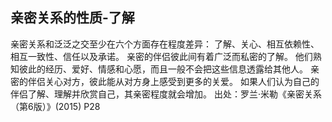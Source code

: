 ## 亲密关系的性质-了解
亲密关系和泛泛之交至少在六个方面存在程度差异： 了解、关心、相互依赖性、相互一致性、信任以及承诺。
亲密的伴侣彼此间有着广泛而私密的了解。 他们熟知彼此的经历、爱好、情感和心愿，而且一般不会把这些信息透露给其他人。 
亲密的伴侣关心对方，彼此能从对方身上感受到更多的关爱。 如果人们认为自己的伴侣了解、理解并欣赏自己，其亲密程度就会增加。
出处：罗兰·米勒《亲密关系（第6版）》(2015) P28

